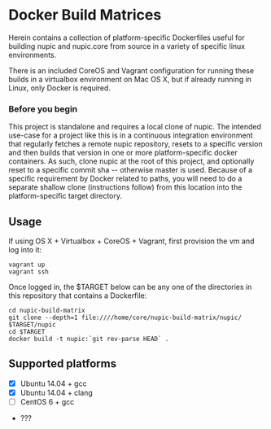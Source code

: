 Docker Build Matrices
=====================

Herein contains a collection of platform-specific Dockerfiles useful for
building nupic and nupic.core from source in a variety of specific linux
environments.

There is an included CoreOS and Vagrant configuration for running these builds
in a virtualbox environment on Mac OS X, but if already running in Linux, only
Docker is required.

### Before you begin

This project is standalone and requires a local clone of nupic.  The intended
use-case for a project like this is in a continuous integration environment
that regularly fetches a remote nupic repository, resets to a specific version
and then builds that version in one or more platform-specific docker
containers.  As such, clone nupic at the root of this project, and optionally
reset to a specific commit sha -- otherwise master is used.  Because of a
specific requirement by Docker related to paths, you will need to do a separate
shallow clone (instructions follow) from this location into the
platform-specific target directory.

Usage
-----

If using OS X + Virtualbox + CoreOS + Vagrant, first provision the vm and log
into it:

    vagrant up
    vagrant ssh

Once logged in, the $TARGET below can be any one of the directories in this
repository that contains a Dockerfile:

    cd nupic-build-matrix
    git clone --depth=1 file:////home/core/nupic-build-matrix/nupic/ $TARGET/nupic
    cd $TARGET
    docker build -t nupic:`git rev-parse HEAD` .

Supported platforms
-------------------

- [x] Ubuntu 14.04 + gcc
- [x] Ubuntu 14.04 + clang
- [ ] CentOS 6 + gcc
- ???
